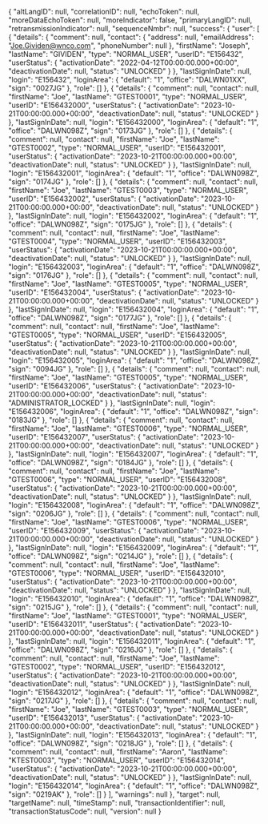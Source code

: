 {
    "altLangID": null,
    "correlationID": null,
    "echoToken": null,
    "moreDataEchoToken": null,
    "moreIndicator": false,
    "primaryLangID": null,
    "retransmissionIndicator": null,
    "sequenceNmbr": null,
    "success": {
        "user": [
            {
                "details": {
                    "comment": null,
                    "contact": {
                        "address": null,
                        "emailAddress": "Joe.Gividen@wnco.com",
                        "phoneNumber": null
                    },
                    "firstName": "Joseph",
                    "lastName": "GIVIDEN",
                    "type": "NORMAL_USER",
                    "userID": "E156432",
                    "userStatus": {
                        "activationDate": "2022-04-12T00:00:00.000+00:00",
                        "deactivationDate": null,
                        "status": "UNLOCKED"
                    }
                },
                "lastSignInDate": null,
                "login": "E156432",
                "loginArea": {
                    "default": "1",
                    "office": "DALWN01XX",
                    "sign": "0027JG"
                },
                "role": []
            },
            {
                "details": {
                    "comment": null,
                    "contact": null,
                    "firstName": "Joe",
                    "lastName": "GTEST0001",
                    "type": "NORMAL_USER",
                    "userID": "E156432000",
                    "userStatus": {
                        "activationDate": "2023-10-21T00:00:00.000+00:00",
                        "deactivationDate": null,
                        "status": "UNLOCKED"
                    }
                },
                "lastSignInDate": null,
                "login": "E156432000",
                "loginArea": {
                    "default": "1",
                    "office": "DALWN098Z",
                    "sign": "0173JG"
                },
                "role": []
            },
            {
                "details": {
                    "comment": null,
                    "contact": null,
                    "firstName": "Joe",
                    "lastName": "GTEST0002",
                    "type": "NORMAL_USER",
                    "userID": "E156432001",
                    "userStatus": {
                        "activationDate": "2023-10-21T00:00:00.000+00:00",
                        "deactivationDate": null,
                        "status": "UNLOCKED"
                    }
                },
                "lastSignInDate": null,
                "login": "E156432001",
                "loginArea": {
                    "default": "1",
                    "office": "DALWN098Z",
                    "sign": "0174JG"
                },
                "role": []
            },
            {
                "details": {
                    "comment": null,
                    "contact": null,
                    "firstName": "Joe",
                    "lastName": "GTEST0003",
                    "type": "NORMAL_USER",
                    "userID": "E156432002",
                    "userStatus": {
                        "activationDate": "2023-10-21T00:00:00.000+00:00",
                        "deactivationDate": null,
                        "status": "UNLOCKED"
                    }
                },
                "lastSignInDate": null,
                "login": "E156432002",
                "loginArea": {
                    "default": "1",
                    "office": "DALWN098Z",
                    "sign": "0175JG"
                },
                "role": []
            },
            {
                "details": {
                    "comment": null,
                    "contact": null,
                    "firstName": "Joe",
                    "lastName": "GTEST0004",
                    "type": "NORMAL_USER",
                    "userID": "E156432003",
                    "userStatus": {
                        "activationDate": "2023-10-21T00:00:00.000+00:00",
                        "deactivationDate": null,
                        "status": "UNLOCKED"
                    }
                },
                "lastSignInDate": null,
                "login": "E156432003",
                "loginArea": {
                    "default": "1",
                    "office": "DALWN098Z",
                    "sign": "0176JG"
                },
                "role": []
            },
            {
                "details": {
                    "comment": null,
                    "contact": null,
                    "firstName": "Joe",
                    "lastName": "GTEST0005",
                    "type": "NORMAL_USER",
                    "userID": "E156432004",
                    "userStatus": {
                        "activationDate": "2023-10-21T00:00:00.000+00:00",
                        "deactivationDate": null,
                        "status": "UNLOCKED"
                    }
                },
                "lastSignInDate": null,
                "login": "E156432004",
                "loginArea": {
                    "default": "1",
                    "office": "DALWN098Z",
                    "sign": "0177JG"
                },
                "role": []
            },
            {
                "details": {
                    "comment": null,
                    "contact": null,
                    "firstName": "Joe",
                    "lastName": "GTEST0005",
                    "type": "NORMAL_USER",
                    "userID": "E156432005",
                    "userStatus": {
                        "activationDate": "2023-10-21T00:00:00.000+00:00",
                        "deactivationDate": null,
                        "status": "UNLOCKED"
                    }
                },
                "lastSignInDate": null,
                "login": "E156432005",
                "loginArea": {
                    "default": "1",
                    "office": "DALWN098Z",
                    "sign": "0094JG"
                },
                "role": []
            },
            {
                "details": {
                    "comment": null,
                    "contact": null,
                    "firstName": "Joe",
                    "lastName": "GTEST0005",
                    "type": "NORMAL_USER",
                    "userID": "E156432006",
                    "userStatus": {
                        "activationDate": "2023-10-21T00:00:00.000+00:00",
                        "deactivationDate": null,
                        "status": "ADMINISTRATOR_LOCKED"
                    }
                },
                "lastSignInDate": null,
                "login": "E156432006",
                "loginArea": {
                    "default": "1",
                    "office": "DALWN098Z",
                    "sign": "0183JG"
                },
                "role": []
            },
            {
                "details": {
                    "comment": null,
                    "contact": null,
                    "firstName": "Joe",
                    "lastName": "GTEST0006",
                    "type": "NORMAL_USER",
                    "userID": "E156432007",
                    "userStatus": {
                        "activationDate": "2023-10-21T00:00:00.000+00:00",
                        "deactivationDate": null,
                        "status": "UNLOCKED"
                    }
                },
                "lastSignInDate": null,
                "login": "E156432007",
                "loginArea": {
                    "default": "1",
                    "office": "DALWN098Z",
                    "sign": "0184JG"
                },
                "role": []
            },
            {
                "details": {
                    "comment": null,
                    "contact": null,
                    "firstName": "Joe",
                    "lastName": "GTEST0006",
                    "type": "NORMAL_USER",
                    "userID": "E156432008",
                    "userStatus": {
                        "activationDate": "2023-10-21T00:00:00.000+00:00",
                        "deactivationDate": null,
                        "status": "UNLOCKED"
                    }
                },
                "lastSignInDate": null,
                "login": "E156432008",
                "loginArea": {
                    "default": "1",
                    "office": "DALWN098Z",
                    "sign": "0206JG"
                },
                "role": []
            },
            {
                "details": {
                    "comment": null,
                    "contact": null,
                    "firstName": "Joe",
                    "lastName": "GTEST0006",
                    "type": "NORMAL_USER",
                    "userID": "E156432009",
                    "userStatus": {
                        "activationDate": "2023-10-21T00:00:00.000+00:00",
                        "deactivationDate": null,
                        "status": "UNLOCKED"
                    }
                },
                "lastSignInDate": null,
                "login": "E156432009",
                "loginArea": {
                    "default": "1",
                    "office": "DALWN098Z",
                    "sign": "0214JG"
                },
                "role": []
            },
            {
                "details": {
                    "comment": null,
                    "contact": null,
                    "firstName": "Joe",
                    "lastName": "GTEST0006",
                    "type": "NORMAL_USER",
                    "userID": "E156432010",
                    "userStatus": {
                        "activationDate": "2023-10-21T00:00:00.000+00:00",
                        "deactivationDate": null,
                        "status": "UNLOCKED"
                    }
                },
                "lastSignInDate": null,
                "login": "E156432010",
                "loginArea": {
                    "default": "1",
                    "office": "DALWN098Z",
                    "sign": "0215JG"
                },
                "role": []
            },
            {
                "details": {
                    "comment": null,
                    "contact": null,
                    "firstName": "Joe",
                    "lastName": "GTEST0001",
                    "type": "NORMAL_USER",
                    "userID": "E156432011",
                    "userStatus": {
                        "activationDate": "2023-10-21T00:00:00.000+00:00",
                        "deactivationDate": null,
                        "status": "UNLOCKED"
                    }
                },
                "lastSignInDate": null,
                "login": "E156432011",
                "loginArea": {
                    "default": "1",
                    "office": "DALWN098Z",
                    "sign": "0216JG"
                },
                "role": []
            },
            {
                "details": {
                    "comment": null,
                    "contact": null,
                    "firstName": "Joe",
                    "lastName": "GTEST0002",
                    "type": "NORMAL_USER",
                    "userID": "E156432012",
                    "userStatus": {
                        "activationDate": "2023-10-21T00:00:00.000+00:00",
                        "deactivationDate": null,
                        "status": "UNLOCKED"
                    }
                },
                "lastSignInDate": null,
                "login": "E156432012",
                "loginArea": {
                    "default": "1",
                    "office": "DALWN098Z",
                    "sign": "0217JG"
                },
                "role": []
            },
            {
                "details": {
                    "comment": null,
                    "contact": null,
                    "firstName": "Joe",
                    "lastName": "GTEST0003",
                    "type": "NORMAL_USER",
                    "userID": "E156432013",
                    "userStatus": {
                        "activationDate": "2023-10-21T00:00:00.000+00:00",
                        "deactivationDate": null,
                        "status": "UNLOCKED"
                    }
                },
                "lastSignInDate": null,
                "login": "E156432013",
                "loginArea": {
                    "default": "1",
                    "office": "DALWN098Z",
                    "sign": "0218JG"
                },
                "role": []
            },
            {
                "details": {
                    "comment": null,
                    "contact": null,
                    "firstName": "Aaron",
                    "lastName": "KTEST0003",
                    "type": "NORMAL_USER",
                    "userID": "E156432014",
                    "userStatus": {
                        "activationDate": "2023-10-21T00:00:00.000+00:00",
                        "deactivationDate": null,
                        "status": "UNLOCKED"
                    }
                },
                "lastSignInDate": null,
                "login": "E156432014",
                "loginArea": {
                    "default": "1",
                    "office": "DALWN098Z",
                    "sign": "0219AK"
                },
                "role": []
            }
        ],
        "warnings": null
    },
    "target": null,
    "targetName": null,
    "timeStamp": null,
    "transactionIdentifier": null,
    "transactionStatusCode": null,
    "version": null
}
